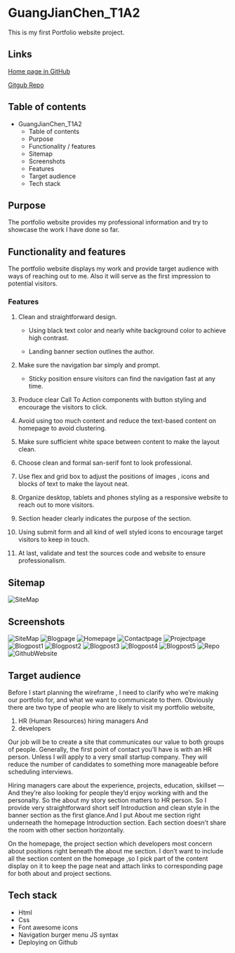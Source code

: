 # GuangJianChen_T1A2

This is my first Portfolio website project.

## Links

[Home page in GitHub](www.bennychen2004181026.github.io)

[Gitgub Repo](https://github.com/bennychen2004181026/bennychen2004181026.github.io)

## Table of contents

- GuangJianChen_T1A2
  - Table of contents
  - Purpose
  - Functionality / features
  - Sitemap
  - Screenshots
  - Features
  - Target audience
  - Tech stack



## Purpose

The portfolio website provides my professional information and try to showcase the work I have done so far.

## Functionality and features

The portfolio website displays my work and provide target audience with ways of reaching out to me. Also it will serve as the first impression to potential visitors.

### Features

1. Clean and straightforward design.
 
   * Using black text color and nearly white background color to achieve high contrast.
  
   * Landing banner section outlines the author.
  
1. Make sure the navigation bar simply and prompt.

   * Sticky position ensure visitors can find the navigation fast at any time.

1. Produce clear Call To Action components with button styling and encourage the visitors to click.

1. Avoid using too much content and reduce the text-based content on homepage to avoid clustering.

1. Make sure sufficient white space between content to make the layout clean.

1. Choose clean and formal san-serif font to look professional.

1. Use flex and grid box to adjust the positions of images , icons and blocks of text to make the layout neat.

1. Organize desktop, tablets and phones styling as a responsive website to reach out to more visitors.

1. Section header clearly indicates the purpose of the section.

1.  Using submit form and all kind of well styled icons to encourage target visitors to keep in touch.

1. At last, validate and test the sources code and website to ensure professionalism.

## Sitemap

![SiteMap](./Resources/SiteMap.png)

## Screenshots

![SiteMap](./Resources/SiteMap.png)
![Blogpage](./Resources/Blogpage.png)
![Homepage](./Resources/Homepage.png)
![Contactpage](./Resources/Contactpage.png)
![Projectpage](./Resources/Projectpage.png)
![Blogpost1](./Resources/Blogpost1.png)
![Blogpost2](./Resources/Blogpost2.png)
![Blogpost3](./Resources/Blogpost3.png)
![Blogpost4](./Resources/Blogpost4.png)
![Blogpost5](./Resources/Blogpost5.png)
![Repo](./Resources/repopage.png)
![GithubWebsite](./Resources/GithubPortfolioWebsite.png)

## Target audience

Before I start planning the wireframe , I need to clarify who we’re making our portfolio 
for, and what we want to communicate to them. Obviously there are two type of people who are likely to visit my portfolio website,

1. HR (Human Resources) hiring managers 
And 
2. developers


Our job will be to create a site that communicates our value to both groups of 
people. Generally, the first point of contact you’ll have is with an HR person. Unless I will apply to a very small startup company. They will reduce the number of candidates to 
something more manageable before scheduling interviews.

Hiring managers care about the experience, projects, education, skillset — And they’re also looking for people they’d enjoy 
working with and the personalty. So the about my story section matters to HR person. So I provide very straightforward short self Introduction and clean style in the banner section as the first glance.And I put About me section right underneath the homepage Introduction section. Each section doesn’t share the room with other section horizontally. 

On the homepage, the project section which developers most concern about positions right beneath the about me section. I don’t want to include all the section content on the homepage ,so I pick part of the content display on it to keep the page neat and attach links to corresponding page for both about and project sections.

## Tech stack

* Html
* Css
* Font awesome icons
* Navigation burger menu JS syntax
* Deploying on Github